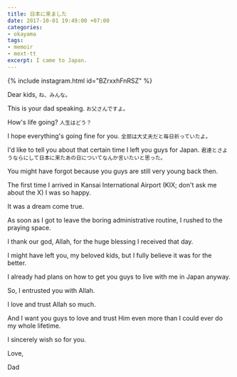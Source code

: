 ```yaml
---
title: 日本に来ました
date: 2017-10-01 19:49:00 +07:00
categories:
- okayama
tags:
- memoir
- mext-tt
excerpt: I came to Japan.
---
```


{% include instagram.html id="BZrxxhFnRSZ" %}

Dear kids,
```ね、みんな。```

This is your dad speaking.
```お父さんですよ。```

How's life going?
```人生はどう？```

I hope everything's going fine for you.
```全部は大丈夫だと毎日祈っていたよ。```

I'd like to tell you about that certain time I left you guys for Japan.
```君達とさようならにして日本に来たあの日についてなんか言いたいと思った。```

You might have forgot because you guys are still very young back then.

The first time I arrived in Kansai International Airport (KIX; don't ask me about the X) I was so happy.

It was a dream come true.

As soon as I got to leave the boring administrative routine, I rushed to the praying space.

I thank our god, Allah, for the huge blessing I received that day.

I might have left you, my beloved kids, but I fully believe it was for the better.

I already had plans on how to get you guys to live with me in Japan anyway.

So, I entrusted you with Allah.

I love and trust Allah so much.

And I want you guys to love and trust Him even more than I could ever do my whole lifetime.

I sincerely wish so for you.

Love,

Dad